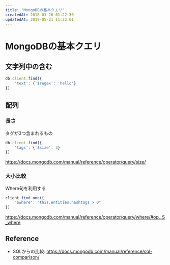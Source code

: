 ```yaml
---
title: "MongoDBの基本クエリ"
createdAt: 2018-03-26 01:22:30
updatedAt: 2019-05-21 11:22:01
---
```


# MongoDBの基本クエリ

## 文字列中の含む

```javascript
db.client.find({
    'text': {'$regex': 'hello'}
})
```


## 配列


### 長さ

タグが3つ含まれるもの

```js
db.client.find({
    'tags': {'$size': 3}
})
```

https://docs.mongodb.com/manual/reference/operator/query/size/

### 大小比較

Where句を利用する

```js
client.find_one({
    "$where": "this.entities.hashtags > 0"
})
```

https://docs.mongodb.com/manual/reference/operator/query/where/#op._S_where

## Reference

- SQLからの比較: https://docs.mongodb.com/manual/reference/sql-comparison/
